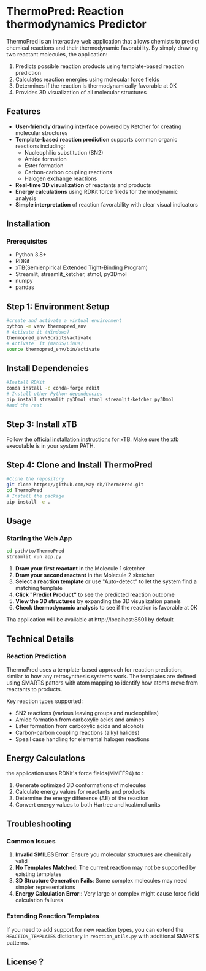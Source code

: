 # ThermoPred: Reaction thermodynamics Predictor
ThermoPred is an interactive web application that allows chemists to predict chemical reactions and their thermodynamic favorability. By simply drawing two reactant molecules, the application:
1. Predicts possible reaction products using template-based reaction prediction
2. Calculates reaction energies using molecular force fields
3. Determines if the reaction is thermodynamically favorable at 0K
4. Provides 3D visualization of all molecular structures

## Features
* __User-friendly drawing interface__ powered by Ketcher for creating molecular structures
* __Template-based reaction prediction__ supports common organic reactions including: 
  * Nucleophilic substitution (SN2)
  * Amide formation 
  * Ester formation
  * Carbon-carbon coupling reactions
  * Halogen exchange reactions
* __Real-time 3D visualization__ of reactants and products
* __Energy calculations__ using RDKit force fileds for thermodynamic analysis
* __Simple interpretation__ of reaction favorability with clear visual indicators

## Installation
### Prerequisites
* Python 3.8+
* RDKit
* xTB(Semienpirical Extended Tight-Binding Program)
* Streamlit, streamlit_ketcher, stmol, py3Dmol
* numpy
* pandas

## Step 1: Environment Setup
```bash
#create and activate a virtual environment
python -m venv thermopred_env
# Activate it (Windows)
thermopred_env\Scripts\activate
# Activate  it (macOS/Linus)
source thermopred_env/bin/activate
```
## Install Dependencies
```bash
#Install RDKit
conda install -c conda-forge rdkit
# Install other Python dependencies
pip install streamlit py3Dmol stmol streamlit-ketcher py3Dmol 
#and the rest
```
## Step 3: Install xTB
Follow the [official installation instructions](https://xtb-python.readthedocs.io/en/latest/installation.html#conda-forge) for xTB.
Make sure the xtb executable is in your system PATH.
## Step 4: Clone and Install ThermoPred
```bash
#Clone the repository
git clone https://github.com/May-db/ThermoPred.git
cd ThermoPred
# Install the package
pip install -e .
```

## Usage
### Starting the Web App
```bash
cd path/to/ThermoPred
streamlit run app.py
```
1. __Draw your first reactant__ in the Molecule 1 sketcher
2. __Draw your second reactant__ in the Molecule 2 sketcher
3. __Select a reaction template__ or use "Auto-detect" to let the system find a matching template
4. __Click "Predict Product"__ to see the predicted reaction outcome
5. __View the 3D structures__ by expanding the 3D visualization panels
6. __Check thermodynamic analysis__ to see if the reaction is favorable at 0K

Tha application will be available at http://localhost:8501 by default

## Technical Details
### Reaction Prediction
ThermoPred uses a template-based approach for reaction prediction, similar to how any retrosynthesis systems work. The templates are defined using SMARTS patters with atom mapping to identify how atoms move from reactants to products.

Key reaction types supported: 
* SN2 reactions (various leaving groups and nucleophiles)
* Amide formation from carboxylic acids and amines
* Ester formation from carboxylic acids and alcohols
* Carbon-carbon coupling reactions (alkyl halides)
* Speail case handling for elemental halogen reactions

## Energy Calculations
the application uses RDKit's force fields(MMFF94) to : 
1. Generate optimized 3D conformations of molecules
2. Calculate energy values for reactants and products
3. Determine the energy difference (ΔE) of the reaction
4. Convert energy values to both Hartree and kcal/mol units


## Troubleshooting
### Common Issues
1. __Invalid SMILES Error__: Ensure you molecular structures are chemically valid
2. __No Templates Matched__: The current reaction may not be supported by existing templates
3. __3D Structure Generation Fails__: Some complex molecules may need simpler representations
4. __Energy Calculation Error__:: Very large or complex might cause force field calculation failures
### Extending Reaction Templates
If you need to add support for new reaction types, you can extend the `REACTION_TEMPLATES` dictionary in `reaction_utils.py` with additional SMARTS patterns.

## License ?


